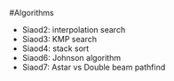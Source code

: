 #Algorithms

 - Siaod2: interpolation search
 - Siaod3: KMP search
 - Siaod4: stack sort
 - Siaod6: Johnson algorithm
 - Siaod7: Astar vs Double beam pathfind
